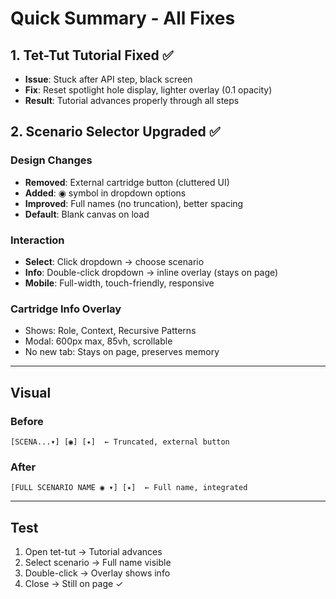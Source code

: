 # Quick Summary - All Fixes

## 1. Tet-Tut Tutorial Fixed ✅
- **Issue**: Stuck after API step, black screen
- **Fix**: Reset spotlight hole display, lighter overlay (0.1 opacity)
- **Result**: Tutorial advances properly through all steps

## 2. Scenario Selector Upgraded ✅

### Design Changes
- **Removed**: External cartridge button (cluttered UI)
- **Added**: ◉ symbol in dropdown options
- **Improved**: Full names (no truncation), better spacing
- **Default**: Blank canvas on load

### Interaction
- **Select**: Click dropdown → choose scenario
- **Info**: Double-click dropdown → inline overlay (stays on page)
- **Mobile**: Full-width, touch-friendly, responsive

### Cartridge Info Overlay
- Shows: Role, Context, Recursive Patterns
- Modal: 600px max, 85vh, scrollable
- No new tab: Stays on page, preserves memory

---

## Visual

### Before
```
[SCENA...▾] [◉] [✦]  ← Truncated, external button
```

### After
```
[FULL SCENARIO NAME ◉ ▾] [✦]  ← Full name, integrated
```

---

## Test
1. Open tet-tut → Tutorial advances
2. Select scenario → Full name visible
3. Double-click → Overlay shows info
4. Close → Still on page ✓
